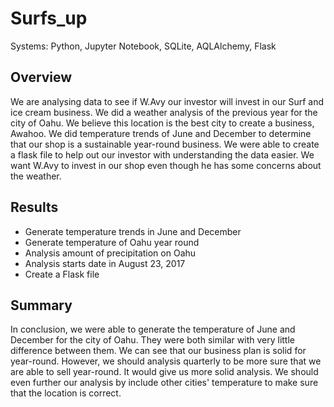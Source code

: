 # Surfs_up
Systems: Python, Jupyter Notebook, SQLite, AQLAlchemy, Flask

## Overview
We are analysing data to see if W.Avy our investor will invest in our Surf and ice cream business. We did a weather analysis of the previous year for the city of Oahu. We believe this location is the best city to create a business, Awahoo. We did temperature trends of June and December to determine that our shop is a sustainable year-round business. We were able to create a flask file to help out our investor with understanding the data easier. We want W.Avy to invest in our shop even though he has some concerns about the weather. 

## Results
  - Generate temperature trends in June and December
  - Generate temperature of Oahu year round
  - Analysis amount of precipitation on Oahu
  - Analysis starts date in August 23, 2017
  - Create a Flask file
  
## Summary
In conclusion, we were able to generate the temperature of June and December for the city of Oahu. They were both similar with very little difference between them. We can see that our business plan is solid for year-round. However, we should analysis quarterly to be more sure that we are able to sell year-round. It would give us more solid analysis. We should even further our analysis by include other cities' temperature to make sure that the location is correct. 
